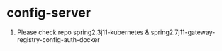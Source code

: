 # config-server

1) Please check repo spring2.3j11-kubernetes & spring2.7j11-gateway-registry-config-auth-docker
